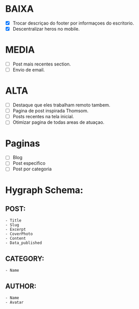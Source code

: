 # BAIXA
  - [x] Trocar descriçao do footer por informaçoes do escritorio.
  - [x] Descentralizar heros no mobile.

# MEDIA
  - [ ] Post mais recentes section.
  - [ ] Envio de email.

# ALTA
  - [ ] Destaque que eles trabalham remoto tambem.
  - [ ] Pagina de post inspirada Thomsom.
  - [ ] Posts recentes na tela inicial.
  - [ ] Otimizar pagina de todas areas de atuaçao.

# Paginas
  - [ ] Blog
  - [ ] Post especifico
  - [ ] Post por categoria

# Hygraph Schema:
  ## POST:
    - Title
    - Slug
    - Excerpt
    - CoverPhoto
    - Content
    - Data_published

  ## CATEGORY:
    - Name

  ## AUTHOR:
    - Name
    - Avatar
